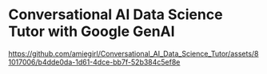 # Conversational AI Data Science Tutor with Google GenAI

https://github.com/amiegirl/Conversational_AI_Data_Science_Tutor/assets/81017006/b4dde0da-1d61-4dce-bb7f-52b384c5ef8e

